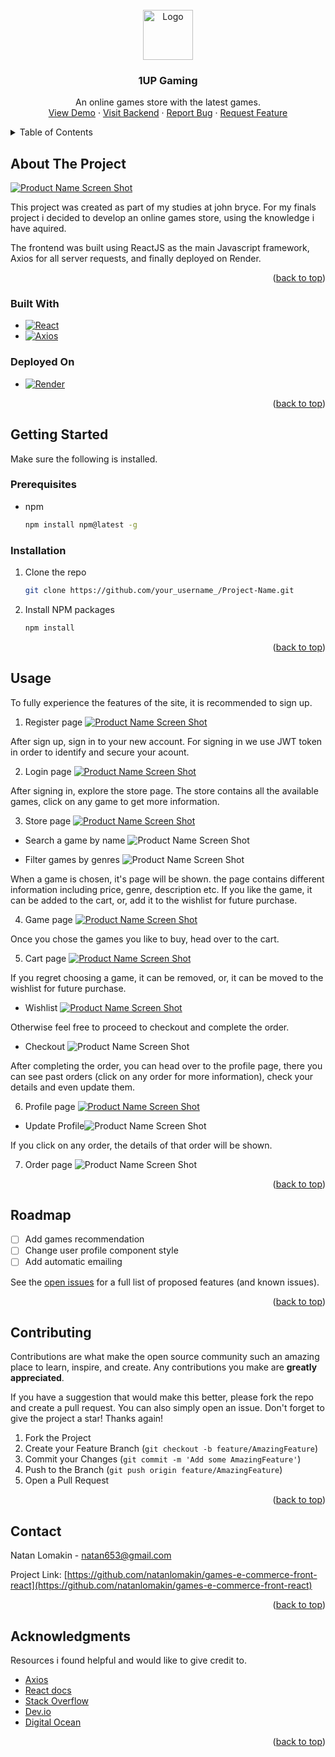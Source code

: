 <!-- PROJECT LOGO -->
<br />
<div name="readme-top" align="center">
  <a href="https://github.com/natanlomakin/games-e-commerce-front-react">
    <img src="assets/logo.png" alt="Logo" width="80" height="80">
  </a>

  <h3 align="center">1UP Gaming </h3>

  <p align="center">
    An online games store with the latest games.
    <br />
    <a href="https://oneup-client.onrender.com">View Demo</a>
    ·
    <a href="https://github.com/natanlomakin/games-e-commerce-back-django.git">Visit Backend</a>
    ·
    <a href="https://github.com/natanlomakin/games-e-commerce-front-react/issues">Report Bug</a>
    ·
    <a href="https://github.com/natanlomakin/games-e-commerce-front-react/issues">Request Feature</a>
  </p>
</div>

<!-- TABLE OF CONTENTS -->
<details>
  <summary>Table of Contents</summary>
  <ol>
    <li>
      <a href="#about-the-project">About The Project</a>
      <ul>
        <li><a href="#built-with">Built With</a></li>
      </ul>
    </li>
    <li>
      <a href="#getting-started">Getting Started</a>
      <ul>
        <li><a href="#prerequisites">Prerequisites</a></li>
        <li><a href="#installation">Installation</a></li>
      </ul>
    </li>
    <li><a href="#usage">Usage</a></li>
    <li><a href="#roadmap">Roadmap</a></li>
    <li><a href="#contributing">Contributing</a></li>
    <li><a href="#contact">Contact</a></li>
    <li><a href="#acknowledgments">Acknowledgments</a></li>
  </ol>
</details>

<!-- ABOUT THE PROJECT -->

## About The Project

[![Product Name Screen Shot][product-screenshot-home]](https://oneup-client.onrender.com)

This project was created as part of my studies at john bryce.
For my finals project i decided to develop an online games store, using the knowledge i have aquired.

The frontend was built using ReactJS as the main Javascript framework, Axios for all server requests, and finally deployed on Render.

<p align="right">(<a href="#about-the-project">back to top</a>)</p>

### Built With

- [![React][react.js]][react-url]
- [![Axios][axios]][axios-url]

### Deployed On

- [![Render][render]][render-url]

<p align="right">(<a href="#about-the-project">back to top</a>)</p>

<!-- GETTING STARTED -->

## Getting Started

Make sure the following is installed.

### Prerequisites

- npm
  ```sh
  npm install npm@latest -g
  ```

### Installation

1. Clone the repo
   ```sh
   git clone https://github.com/your_username_/Project-Name.git
   ```
2. Install NPM packages
   ```sh
   npm install
   ```

<p align="right">(<a href="#about-the-project">back to top</a>)</p>

<!-- USAGE EXAMPLES -->

## Usage

To fully experience the features of the site, it is recommended to sign up.

1.  Register page [![Product Name Screen Shot][product-screenshot-register]](https://oneup-client.onrender.com/register)

After sign up, sign in to your new account.
For signing in we use JWT token in order to identify and secure your acount.

2. Login page [![Product Name Screen Shot][product-screenshot-login]](https://oneup-client.onrender.com/login)

After signing in, explore the store page.
The store contains all the available games, click on any game to get more information.

3. Store page [![Product Name Screen Shot][product-screenshot-store]](https://oneup-client.onrender.com/mainboard)

- Search a game by name ![Product Name Screen Shot][product-screenshot-search]

- Filter games by genres ![Product Name Screen Shot][product-screenshot-filter]

When a game is chosen, it's page will be shown.
the page contains different information including price, genre, description etc.
If you like the game, it can be added to the cart, or, add it to the wishlist for future purchase.

4. Game page [![Product Name Screen Shot][product-screenshot-game]](https://oneup-client.onrender.com/game/4)

Once you chose the games you like to buy, head over to the cart.

5. Cart page [![Product Name Screen Shot][product-screenshot-cart]](https://oneup-client.onrender.com/cart)

If you regret choosing a game, it can be removed, or, it can be moved to the wishlist for future purchase.

- Wishlist [![Product Name Screen Shot][product-screenshot-wishlist]](https://oneup-client.onrender.com/wishlist)

Otherwise feel free to proceed to checkout and complete the order.

- Checkout ![Product Name Screen Shot][product-screenshot-payment]

After completing the order, you can head over to the profile page, there you can see past orders (click on any order for more information), check your details and even update them.

6. Profile page [![Product Name Screen Shot][product-screenshot-profile]](https://oneup-client.onrender.com/profile)

- Update Profile![Product Name Screen Shot][product-screenshot-updateprofile]

If you click on any order, the details of that order will be shown.

7. Order page ![Product Name Screen Shot][product-screenshot-order]

<p align="right">(<a href="#about-the-project">back to top</a>)</p>

<!-- ROADMAP -->

## Roadmap

- [ ] Add games recommendation
- [ ] Change user profile component style
- [ ] Add automatic emailing

See the [open issues](https://github.com/natanlomakin/games-e-commerce-front-react/issues) for a full list of proposed features (and known issues).

<p align="right">(<a href="#about-the-project">back to top</a>)</p>

<!-- CONTRIBUTING -->

## Contributing

Contributions are what make the open source community such an amazing place to learn, inspire, and create. Any contributions you make are **greatly appreciated**.

If you have a suggestion that would make this better, please fork the repo and create a pull request. You can also simply open an issue.
Don't forget to give the project a star! Thanks again!

1. Fork the Project
2. Create your Feature Branch (`git checkout -b feature/AmazingFeature`)
3. Commit your Changes (`git commit -m 'Add some AmazingFeature'`)
4. Push to the Branch (`git push origin feature/AmazingFeature`)
5. Open a Pull Request

<p align="right">(<a href="#about-the-project">back to top</a>)</p>

<!-- CONTACT -->

## Contact

Natan Lomakin - natan653@gmail.com

Project Link: [https://github.com/natanlomakin/games-e-commerce-front-react](https://github.com/natanlomakin/games-e-commerce-front-react)

<p align="right">(<a href="#about-the-project">back to top</a>)</p>

<!-- ACKNOWLEDGMENTS -->

## Acknowledgments

Resources i found helpful and would like to give credit to.

- [Axios](https://axios-http.com/docs/api_intro)
- [React docs](https://reactjs.org/docs/getting-started.html)
- [Stack Overflow](https://stackoverflow.com/)
- [Dev.io](https://dev.to/)
- [Digital Ocean](https://www.digitalocean.com/)

<p align="right">(<a href="#about-the-project">back to top</a>)</p>

[license-shield]: https://img.shields.io/github/license/othneildrew/Best-README-Template.svg?style=for-the-badge
[license-url]: https://github.com/othneildrew/
[react.js]: https://img.shields.io/badge/React-35495E?style=for-the-badge&logo=react&logoColor=61DAFB
[axios-url]: https://axios-http.com/
[axios]: https://img.shields.io/badge/Axios-35495E?style=for-the-badge&logo=axios&logoColor=c60efa
[react-url]: https://reactjs.org/
[railway]: https://img.shields.io/badge/Railway-35495E?style=for-the-badge&logo=railway&logoColor=white
[railway-url]: https://railway.app/
[render]: https://img.shields.io/badge/Render-35495E?style=for-the-badge&logo=render&logoColor=Turquoise
[render-url]: https://dashboard.render.com/
[product-screenshot-home]: assets/screenshot.png
[product-screenshot-register]: assets/screenshotRegister.PNG
[product-screenshot-login]: assets/screenshotLogin.PNG
[product-screenshot-store]: assets/screenshotMainBoard.PNG
[product-screenshot-filter]: assets/screenshotFilter.PNG
[product-screenshot-order]: assets/screenshotOrder.PNG
[product-screenshot-search]: assets/screenshotSearch.PNG
[product-screenshot-wishlist]: assets/screenshotWishlist.PNG
[product-screenshot-contact]: assets/screenshotContact.PNG
[product-screenshot-cart]: assets/screenshotCart.PNG
[product-screenshot-game]: assets/screenshotGame.PNG
[product-screenshot-payment]: assets/screenshotPayment.PNG
[product-screenshot-profile]: assets/screenshotProfile.PNG
[product-screenshot-updateprofile]: assets/screenshotUpdateProfile.PNG
